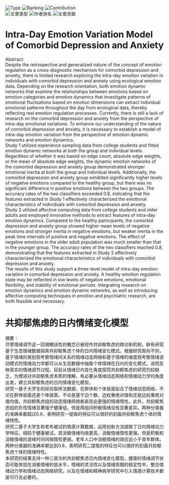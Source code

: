 <img src="https://img.shields.io/badge/Type-Master's thesis-green" alt="Type" /> <img src="https://img.shields.io/badge/Ranking-1/1-blue" alt="Ranking" /> <img src="https://img.shields.io/badge/Contribution-Sole author-orange" alt="Contribution" /><br>
<img src="https://img.shields.io/badge/文章类型-硕士论文-green" alt="文章类型" /> <img src="https://img.shields.io/badge/作者排名-1/1-blue" alt="作者排名" /> <img src="https://img.shields.io/badge/文章贡献-唯一作者-orange" alt="文章贡献" />
# Intra-Day Emotion Variation Model of Comorbid Depression and Anxiety
Abstract:<br>
Despite the retrospective and generalized nature of the concept of emotion regulation as a cross-diagnostic mechanism for comorbid depression and anxiety, there is limited research exploring the intra-day emotion variation in individuals with comorbid depression and anxiety using ecological emotion data. Depending on the research orientation, both emotion dynamic networks that examine the relationships between emotions based on emotion categories and emotion dynamics that investigate patterns of emotional fluctuations based on emotion dimensions can extract individual emotional patterns throughout the day from ecological data, thereby reflecting real emotion regulation processes. Currently, there is still a lack of research on the comorbid depression and anxiety from the perspective of intra-day emotional variations. To enhance our understanding of the nature of comorbid depression and anxiety, it is necessary to establish a model of intra-day emotion variation from the perspective of emotion dynamic networks and emotion dynamics.<br>
Study 1 utilized experience sampling data from college students and fitted emotion dynamic networks at both the group and individual levels. Regardless of whether it was based on edge count, absolute edge weights, or the mean of absolute edge weights, the dynamic emotion networks of the comorbid depression and anxiety group demonstrated stronger emotional inertia at both the group and individual levels. Additionally, the comorbid depression and anxiety group exhibited significantly higher levels of negative emotions compared to the healthy group, but there was no significant difference in positive emotions between the two groups. The accuracy rates of the two classifiers exceeded 0.8, indicating that the features extracted in Study 1 effectively characterized the emotional characteristics of individuals with comorbid depression and anxiety.<br>
Study 2 utilized affective computing data from college students and older adults and employed innovative methods to extract features of intra-day emotion dynamics. Compared to the healthy participants, the comorbid depression and anxiety group showed higher mean levels of negative emotions and stronger inertia in negative emotions, but weaker inertia in the peak time intervals of positive and negative emotions. The effect of negative emotions in the older adult population was much smaller than that in the younger group. The accuracy rates of the two classifiers reached 0.8, demonstrating that the features extracted in Study 2 effectively characterized the emotional characteristics of individuals with comorbid depression and anxiety.<br>
The results of this study support a three-level model of intra-day emotion variation in comorbid depression and anxiety. A healthy emotion regulation state may be reflected in low levels of negative emotions, emotional flexibility, and stability of emotional periods. Integrating research on emotion dynamics and emotion dynamic networks, as well as introducing affective computing techniques in emotion and psychiatric research, are both feasible and necessary.<br>
# 共抑郁焦虑的日内情绪变化模型
摘要：<br>
尽管情绪调节这一回溯概括性的概念已被视作共抑郁焦虑的跨诊断机制，鲜有研究基于生态情绪数据探索共抑郁焦虑个体的日内情绪变化模式。根据研究取向不同，基于情绪的类别观考察情绪间关系的情绪动态网络和基于情绪的维度观考察情绪波动模式的情绪动力学都可以从生态数据中抽取个体情绪在日内的变化模式，进而反映真实的情绪调节过程。目前从情绪日内变化角度探究共抑郁焦虑的研究仍较缺乏，为增进对共抑郁焦虑本质的理解，有必要从情绪动态网络和情绪动力学的角度出发，建立共抑郁焦虑的日内情绪变化模型。<br>
研究一基于大学生的经验取样法数据，在群体和个体层面拟合了情绪动态网络，不论在群体层面还是个体层面，不论是基于边个数、边权重绝对值和还是边权重绝对值均值，共抑郁焦虑组的动态情绪网络都表现出更强的情绪惰性。此外，共抑郁焦虑组的负性情绪显著强于健康组，但是两组间积极情绪没有显著差异。两种分类器的准确率都超过0.8，表明研究一提取的特征可以很好的刻画共抑郁焦虑个体的情绪特性。<br>
研究二基于大学生和老年被试的情感计算数据，运用创新方法提取了日内情绪动力学特征。相较于健康被试，其消极情绪均值更高，消极情绪惰性更强，但是积极和消极情绪的波峰时间间隔惰性更弱。老年人口中消极情绪的效应远小于青年群体。两种分类器的准确率都达到0.8，表明研究二提取的特征也可以很好的刻画共抑郁焦虑个体的情绪特性。<br>
本研究的结果支持一种三层次的共抑郁焦虑日内情绪变化模型。健康的情绪调节状态可能体现在消极情绪的低水平，情绪的灵活性以及情绪周期的稳定性中。整合情绪动力学和情绪动态网络研究，以及在情绪和精神病学研究中引入情感计算技术都是可行且必要的。
